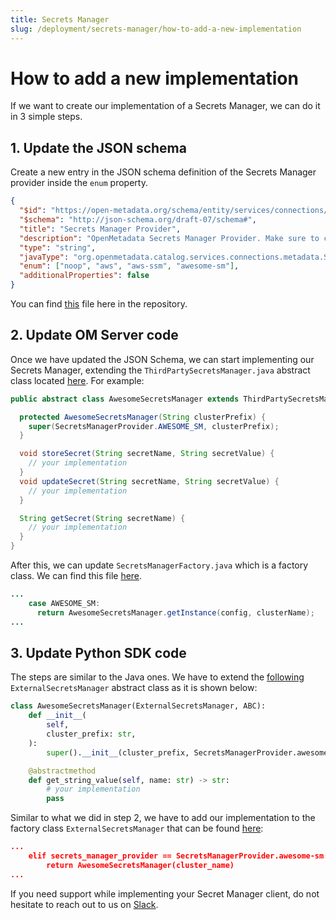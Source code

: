 ```yaml
---
title: Secrets Manager
slug: /deployment/secrets-manager/how-to-add-a-new-implementation
---
```


# How to add a new implementation

If we want to create our implementation of a Secrets Manager, we can do it in 3 simple steps.

## 1. Update the JSON schema

Create a new entry in the JSON schema definition of the Secrets Manager provider inside the `enum` property. 

```json
{
  "$id": "https://open-metadata.org/schema/entity/services/connections/metadata/secretsManagersProvider.json",
  "$schema": "http://json-schema.org/draft-07/schema#",
  "title": "Secrets Manager Provider",
  "description": "OpenMetadata Secrets Manager Provider. Make sure to configure the same secrets manager providers as the ones configured on the OpenMetadata server.",
  "type": "string",
  "javaType": "org.openmetadata.catalog.services.connections.metadata.SecretsManagerProvider",
  "enum": ["noop", "aws", "aws-ssm", "awesome-sm"],
  "additionalProperties": false
}
```

You can find [this](https://github.com/open-metadata/OpenMetadata/blob/main/openmetadata-core/src/main/resources/json/schema/entity/services/connections/metadata/secretsManagerProvider.json) file here in the repository.

## 2. Update OM Server code

Once we have updated the JSON Schema, we can start implementing our Secrets Manager, extending the `ThirdPartySecretsManager.java` abstract class located [here](https://github.com/open-metadata/OpenMetadata/blob/main/openmetadata-service/src/main/java/org/openmetadata/catalog/secrets/ThirdPartySecretsManager.java). For example:

```java
public abstract class AwesomeSecretsManager extends ThirdPartySecretsManager {

  protected AwesomeSecretsManager(String clusterPrefix) {
    super(SecretsManagerProvider.AWESOME_SM, clusterPrefix);
  }

  void storeSecret(String secretName, String secretValue) {
    // your implementation
  }
  void updateSecret(String secretName, String secretValue) {
    // your implementation
  }

  String getSecret(String secretName) {
    // your implementation
  }
}
```

After this, we can update `SecretsManagerFactory.java` which is a factory class. We can find this file [here](https://github.com/open-metadata/OpenMetadata/blob/main/openmetadata-service/src/main/java/org/openmetadata/catalog/secrets/SecretsManagerFactory.java).

```java
...
    case AWESOME_SM:
      return AwesomeSecretsManager.getInstance(config, clusterName);
...
```

## 3. Update Python SDK code

The steps are similar to the Java ones. We have to extend the [following](https://github.com/open-metadata/OpenMetadata/blob/main/ingestion/src/metadata/utils/secrets/external_secrets_manager.py) `ExternalSecretsManager` abstract class as it is shown below:

```python
class AwesomeSecretsManager(ExternalSecretsManager, ABC):
    def __init__(
        self,
        cluster_prefix: str,
    ):
        super().__init__(cluster_prefix, SecretsManagerProvider.awesome-sm)

    @abstractmethod
    def get_string_value(self, name: str) -> str:
        # your implementation
        pass
```

Similar to what we did in step 2, we have to add our implementation to the factory class `ExternalSecretsManager` that can be found [here]():

```json
...
    elif secrets_manager_provider == SecretsManagerProvider.awesome-sm:
        return AwesomeSecretsManager(cluster_name)
...
```
<p/><p/>

If you need support while implementing your Secret Manager client, do not hesitate to reach out to us on [Slack](https://slack.open-metadata.org/).